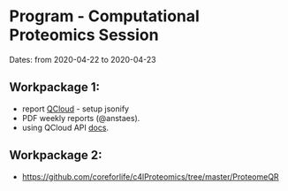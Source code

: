 # Program - Computational Proteomics Session

Dates: from 2020-04-22 to 2020-04-23

## Workpackage 1:

* report [QCloud](http://qcloud2.crg.eu) - setup jsonify
* PDF weekly reports (@anstaes). 
* using QCloud API  [docs](https://documenter.getpostman.com/view/8947947/SVn3qu8K?version=latest).
  

## Workpackage 2:

* https://github.com/coreforlife/c4lProteomics/tree/master/ProteomeQR
